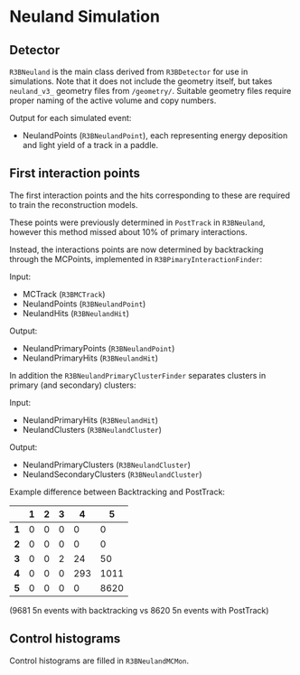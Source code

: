 # Neuland Simulation


## Detector
`R3BNeuland` is the main class derived from `R3BDetector` for use in simulations. Note that it does not include the geometry itself, but takes `neuland_v3_` geometry files from `/geometry/`. Suitable geometry files require proper naming of the active volume and copy numbers.

Output for each simulated event:
- NeulandPoints (`R3BNeulandPoint`), each representing energy deposition and light yield of a track in a paddle.


## First interaction points
The first interaction points and the hits corresponding to these are required to train the reconstruction models.

These points were previously determined in `PostTrack` in `R3BNeuland`, however this method missed about 10% of primary interactions.

Instead, the interactions points are now determined by backtracking through the MCPoints, implemented in `R3BPimaryInteractionFinder`:

Input:
- MCTrack (`R3BMCTrack`)
- NeulandPoints (`R3BNeulandPoint`)
- NeulandHits (`R3BNeulandHit`)

Output:
- NeulandPrimaryPoints (`R3BNeulandPoint`)
- NeulandPrimaryHits (`R3BNeulandHit`)

In addition the `R3BNeulandPrimaryClusterFinder` separates clusters in primary (and secondary) clusters:

Input: 
- NeulandPrimaryHits (`R3BNeulandHit`)
- NeulandClusters (`R3BNeulandCluster`)

Output:
- NeulandPrimaryClusters (`R3BNeulandCluster`)
- NeulandSecondaryClusters (`R3BNeulandCluster`)

Example difference between Backtracking and PostTrack:

|       | 1 | 2 | 3 |   4 |    5 |
|-------|---|---|---|-----|------|
| **1** | 0 | 0 | 0 |   0 |    0 |
| **2** | 0 | 0 | 0 |   0 |    0 |
| **3** | 0 | 0 | 2 |  24 |   50 |
| **4** | 0 | 0 | 0 | 293 | 1011 |
| **5** | 0 | 0 | 0 |   0 | 8620 |
(9681 5n events with backtracking vs 8620 5n events with PostTrack)


## Control histograms
Control histograms are filled in `R3BNeulandMCMon`.